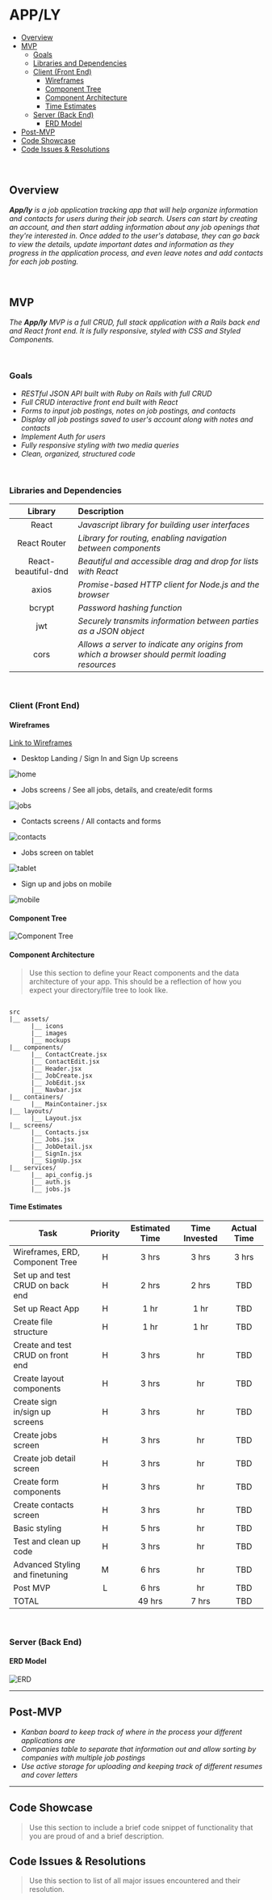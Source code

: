 # APP/LY

- [Overview](#overview)
- [MVP](#mvp)
  - [Goals](#goals)
  - [Libraries and Dependencies](#libraries-and-dependencies)
  - [Client (Front End)](#client-front-end)
    - [Wireframes](#wireframes)
    - [Component Tree](#component-tree)
    - [Component Architecture](#component-architecture)
    - [Time Estimates](#time-estimates)
  - [Server (Back End)](#server-back-end)
    - [ERD Model](#erd-model)
- [Post-MVP](#post-mvp)
- [Code Showcase](#code-showcase)
- [Code Issues & Resolutions](#code-issues--resolutions)

<br>

## Overview

_**App/ly** is a job application tracking app that will help organize information and contacts for users during their job search. Users can start by creating an account, and then start adding information about any job openings that they're interested in. Once added to the user's database, they can go back to view the details, update important dates and information as they progress in the application process, and even leave notes and add contacts for each job posting._

<br>

## MVP

_The **App/ly** MVP is a full CRUD, full stack application with a Rails back end and React front end. It is fully responsive, styled with CSS and Styled Components._

<br>

### Goals

- _RESTful JSON API built with Ruby on Rails with full CRUD_
- _Full CRUD interactive front end built with React_
- _Forms to input job postings, notes on job postings, and contacts_
- _Display all job postings saved to user's account along with notes and contacts_
- _Implement Auth for users_
- _Fully responsive styling with two media queries_
- _Clean, organized, structured code_

<br>

### Libraries and Dependencies

|       Library       | Description                                                                                    |
| :-----------------: | :--------------------------------------------------------------------------------------------- |
|        React        | _Javascript library for building user interfaces_                                              |
|    React Router     | _Library for routing, enabling navigation between components_                                  |
| React-beautiful-dnd | _Beautiful and accessible drag and drop for lists with React_                                  |
|        axios        | _Promise-based HTTP client for Node.js and the browser_                                        |
|       bcrypt        | _Password hashing function_                                                                    |
|         jwt         | _Securely transmits information between parties as a JSON object_                              |
|        cors         | _Allows a server to indicate any origins from which a browser should permit loading resources_ |

<br>

### Client (Front End)

#### Wireframes

[Link to Wireframes](https://www.figma.com/file/BXyZWYWtr7aOrBZy27KO4o/p4?node-id=0%3A1)

- Desktop Landing / Sign In and Sign Up screens

![home](/client/src/assets/homescreen.png)

- Jobs screens / See all jobs, details, and create/edit forms

![jobs](/client/src/assets/jobs.png)

- Contacts screens / All contacts and forms

![contacts](/client/src/assets/contacts.png)

- Jobs screen on tablet

![tablet](client/src/assets/tablet.png)

- Sign up and jobs on mobile

![mobile](client/src/assets/mobile.png)

#### Component Tree

![Component Tree](client/src/assets/component-tree.png)

#### Component Architecture

> Use this section to define your React components and the data architecture of your app. This should be a reflection of how you expect your directory/file tree to look like.

```structure

src
|__ assets/
      |__ icons
      |__ images
      |__ mockups
|__ components/
      |__ ContactCreate.jsx
      |__ ContactEdit.jsx
      |__ Header.jsx
      |__ JobCreate.jsx
      |__ JobEdit.jsx
      |__ Navbar.jsx
|__ containers/
      |__ MainContainer.jsx
|__ layouts/
      |__ Layout.jsx
|__ screens/
      |__ Contacts.jsx
      |__ Jobs.jsx
      |__ JobDetail.jsx
      |__ SignIn.jsx
      |__ SignUp.jsx
|__ services/
      |__ api_config.js
      |__ auth.js
      |__ jobs.js

```

#### Time Estimates

| Task                              | Priority | Estimated Time | Time Invested | Actual Time |
| --------------------------------- | :------: | :------------: | :-----------: | :---------: |
| Wireframes, ERD, Component Tree   |    H     |     3 hrs      |     3 hrs     |    3 hrs    |
| Set up and test CRUD on back end  |    H     |     2 hrs      |     2 hrs     |     TBD     |
| Set up React App                  |    H     |      1 hr      |     1 hr      |     TBD     |
| Create file structure             |    H     |      1 hr      |     1 hr      |     TBD     |
| Create and test CRUD on front end |    H     |     3 hrs      |      hr       |     TBD     |
| Create layout components          |    H     |     3 hrs      |      hr       |     TBD     |
| Create sign in/sign up screens    |    H     |     3 hrs      |      hr       |     TBD     |
| Create jobs screen                |    H     |     3 hrs      |      hr       |     TBD     |
| Create job detail screen          |    H     |     3 hrs      |      hr       |     TBD     |
| Create form components            |    H     |     3 hrs      |      hr       |     TBD     |
| Create contacts screen            |    H     |     3 hrs      |      hr       |     TBD     |
| Basic styling                     |    H     |     5 hrs      |      hr       |     TBD     |
| Test and clean up code            |    H     |     3 hrs      |      hr       |     TBD     |
| Advanced Styling and finetuning   |    M     |     6 hrs      |      hr       |     TBD     |
| Post MVP                          |    L     |     6 hrs      |      hr       |     TBD     |
| TOTAL                             |          |     49 hrs     |     7 hrs     |     TBD     |

<br>

### Server (Back End)

#### ERD Model

![ERD](/client/src/assets/apply-erd.png)
<br>

---

## Post-MVP

- _Kanban board to keep track of where in the process your different applications are_
- _Companies table to separate that information out and allow sorting by companies with multiple job postings_
- _Use active storage for uploading and keeping track of different resumes and cover letters_

---

## Code Showcase

> Use this section to include a brief code snippet of functionality that you are proud of and a brief description.

## Code Issues & Resolutions

> Use this section to list of all major issues encountered and their resolution.
